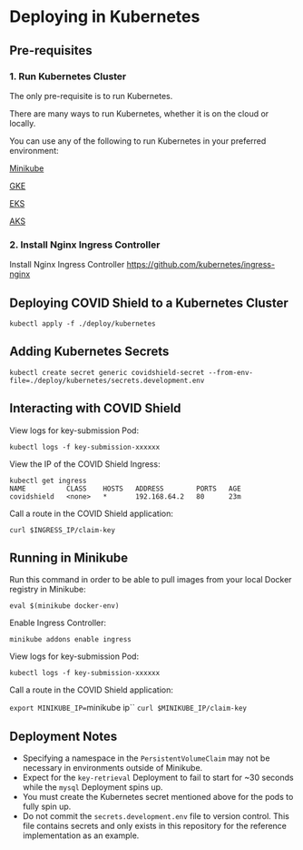 # Deploying in Kubernetes

## Pre-requisites

### 1. Run Kubernetes Cluster

The only pre-requisite is to run Kubernetes.

There are many ways to run Kubernetes, whether it is on the cloud or locally. 

You can use any of the following to run Kubernetes in your preferred environment:

[Minikube](https://kubernetes.io/docs/tasks/tools/install-minikube/)

[GKE](https://cloud.google.com/kubernetes-engine)

[EKS](https://aws.amazon.com/eks/)

[AKS](https://azure.microsoft.com/en-us/services/kubernetes-service/)

### 2. Install Nginx Ingress Controller

Install Nginx Ingress Controller https://github.com/kubernetes/ingress-nginx

## Deploying COVID Shield to a Kubernetes Cluster

`kubectl apply -f ./deploy/kubernetes`

## Adding Kubernetes Secrets

`kubectl create secret generic covidshield-secret --from-env-file=./deploy/kubernetes/secrets.development.env`

## Interacting with COVID Shield

View logs for key-submission Pod:

`kubectl logs -f key-submission-xxxxxx`

View the IP of the COVID Shield Ingress:

```
kubectl get ingress
NAME          CLASS    HOSTS   ADDRESS        PORTS   AGE
covidshield   <none>   *       192.168.64.2   80      23m
```

Call a route in the COVID Shield application:

`curl $INGRESS_IP/claim-key`

## Running in Minikube 

Run this command in order to be able to pull images from your local Docker registry in Minikube: 

`eval $(minikube docker-env)`

Enable Ingress Controller: 

`minikube addons enable ingress`

View logs for key-submission Pod:

`kubectl logs -f key-submission-xxxxxx`

Call a route in the COVID Shield application:

`export MINIKUBE_IP=`minikube ip``
`curl $MINIKUBE_IP/claim-key`

## Deployment Notes

- Specifying a namespace in the `PersistentVolumeClaim` may not be necessary in environments outside of Minikube.
- Expect for the `key-retrieval` Deployment to fail to start for ~30 seconds while the `mysql` Deployment spins up.
- You must create the Kubernetes secret mentioned above for the pods to fully spin up.
- Do not commit the `secrets.development.env` file to version control. This file contains secrets and only exists in this repository for the reference implementation as an example.

